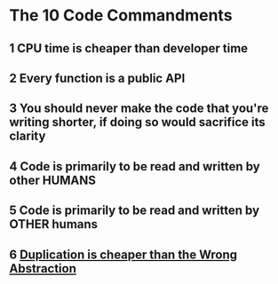 # The 10 Code Commandments

## 1 CPU time is cheaper than developer time
## 2 Every function is a public API
## 3 You should never make the code that you're writing shorter, if doing so would sacrifice its clarity
## 4 Code is primarily to be read and written by other HUMANS
## 5 Code is primarily to be read and written by OTHER humans
## 6 [Duplication is cheaper than the Wrong Abstraction][dontAlwaysDRY]

[dontAlwaysDRY]: https://www.youtube.com/watch?v=8bZh5LMaSmE&feature=youtu.be

